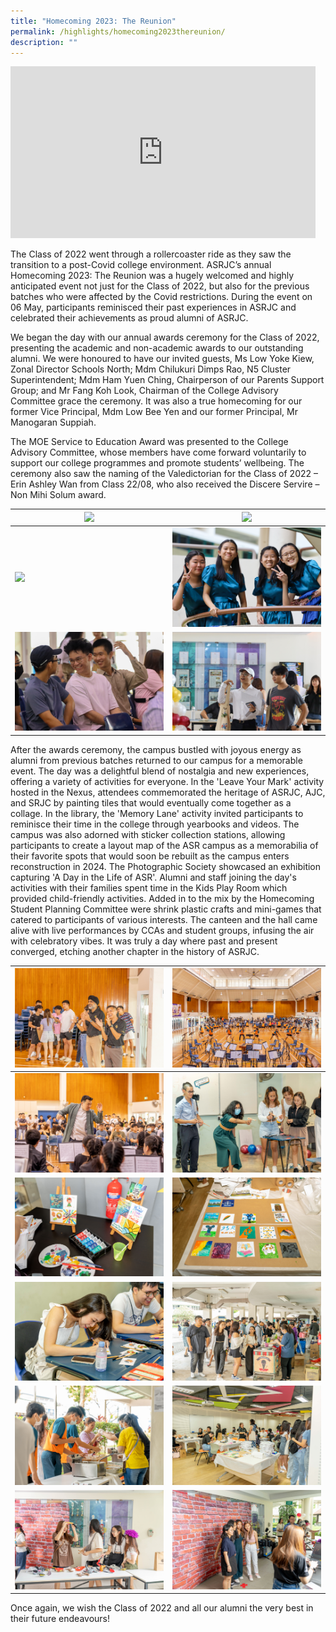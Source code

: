 ```yaml
---
title: "Homecoming 2023: The Reunion"
permalink: /highlights/homecoming2023thereunion/
description: ""
---
```

<iframe allowfullscreen="" allow="accelerometer; autoplay; clipboard-write; encrypted-media; gyroscope; picture-in-picture; web-share" frameborder="0" title="YouTube video player" src="https://www.youtube.com/embed/5D9VYnK8NMk?si=IkZboKldSTdKvdie" height="275" width="488"></iframe>

The Class of 2022 went through a rollercoaster ride as they saw the transition to a post-Covid college environment. ASRJC’s annual Homecoming 2023: The Reunion was a hugely welcomed and highly anticipated event not just for the Class of 2022, but also for the previous batches who were affected by the Covid restrictions. During the event on 06 May, participants reminisced their past experiences in ASRJC and celebrated their achievements as proud alumni of ASRJC.

We began the day with our annual awards ceremony for the Class of 2022, presenting the academic and non-academic awards to our outstanding alumni. We were honoured to have our invited guests, Ms Low Yoke Kiew, Zonal Director Schools North; Mdm Chilukuri Dimps Rao, N5 Cluster Superintendent; Mdm Ham Yuen Ching, Chairperson of our Parents Support Group; and Mr Fang Koh Look, Chairman of the College Advisory Committee grace the ceremony.  It was also a true homecoming for our former Vice Principal, Mdm Low Bee Yen and our former Principal, Mr Manogaran Suppiah.

The MOE Service to Education Award was presented to the College Advisory Committee, whose members have come forward voluntarily to support our college programmes and promote students’ wellbeing. The ceremony also saw the naming of the Valedictorian for the Class of 2022 – Erin Ashley Wan from Class 22/08, who also received the Discere Servire – Non Mihi Solum award. 


| ![](/images/img_0202.JPG) | ![](/images/img_0215.JPG) |
| -------- | -------- |
| ![](/images/img_0192.JPG)     | ![](/images/img_0249.JPG)  |
| ![](/images/img_0232.JPG)   | ![](/images/img_0224.JPG)  |

After the awards ceremony, the campus bustled with joyous energy as alumni from previous batches returned to our campus for a memorable event. The day was a delightful blend of nostalgia and new experiences, offering a variety of activities for everyone. In the 'Leave Your Mark' activity hosted in the Nexus, attendees commemorated the heritage of ASRJC, AJC, and SRJC by painting tiles that would eventually come together as a collage. In the library, the 'Memory Lane' activity invited participants to reminisce their time in the college through yearbooks and videos. The campus was also adorned with sticker collection stations, allowing participants to create a layout map of the ASR campus as a memorabilia of their favorite spots that would soon be rebuilt as the campus enters reconstruction in 2024. The Photographic Society showcased an exhibition capturing 'A Day in the Life of ASR'. Alumni and staff joining the day's activities with their families spent time in the Kids Play Room which provided child-friendly activities. Added in to the mix by the Homecoming Student Planning Committee were shrink plastic crafts and mini-games that catered to participants of various interests. The canteen and the hall came alive with live performances by CCAs and student groups, infusing the air with celebratory vibes. It was truly a day where past and present converged, etching another chapter in the history of ASRJC.


| ![](/images/20230506%20anderson%20serangoon%20jc-395.jpg) |![](/images/20230506%20anderson%20serangoon%20jc-297.jpg) |
| -------- | -------- |
| ![](/images/20230506%20anderson%20serangoon%20jc-214.jpg)     | ![](/images/20230506%20anderson%20serangoon%20jc-256.jpg) |
|![](/images/20230506%20anderson%20serangoon%20jc-370.jpg)   |![](/images/20230506%20anderson%20serangoon%20jc-248.jpg) |
|![](/images/20230506%20anderson%20serangoon%20jc-259.jpg) |![](/images/20230506%20anderson%20serangoon%20jc-180.jpg) |
|![](/images/20230506%20anderson%20serangoon%20jc-227.jpg) |![](/images/20230506%20anderson%20serangoon%20jc-247.jpg) |
| ![](/images/20230506%20anderson%20serangoon%20jc-168.jpg)|![](/images/20230506%20anderson%20serangoon%20jc-167.jpg) |


Once again, we wish the Class of 2022 and all our alumni the very best in their future endeavours!